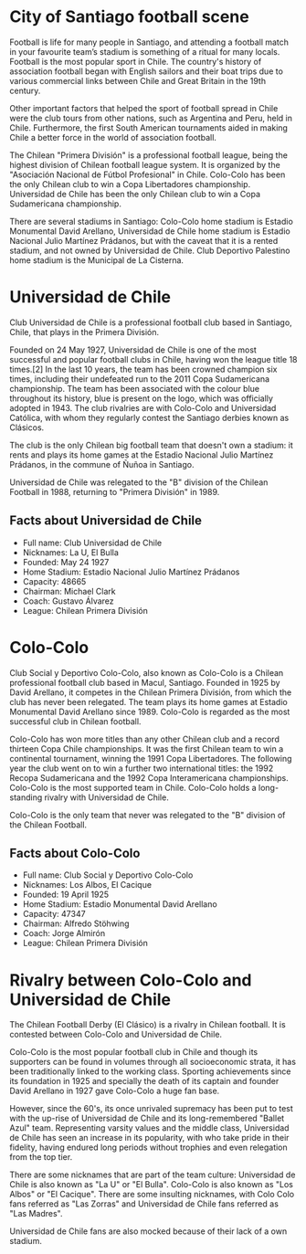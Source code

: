 # City of Santiago football scene
Football is life for many people in Santiago, and attending a football match in your favourite team’s stadium is something of a ritual for many locals. Football is the most popular sport in Chile. The country's history of association football began with English sailors and their boat trips due to various commercial links between Chile and Great Britain in the 19th century.

Other important factors that helped the sport of football spread in Chile were the club tours from other nations, such as Argentina and Peru, held in Chile. Furthermore, the first South American tournaments aided in making Chile a better force in the world of association football. 

The Chilean "Primera División" is a professional football league, being the highest division of Chilean football league system. It is organized by the "Asociación Nacional de Fútbol Profesional" in Chile. Colo-Colo has been the only Chilean club to win a Copa Libertadores championship. Universidad de Chile has been the only Chilean club to win a Copa Sudamericana championship.

There are several stadiums in Santiago: Colo-Colo home stadium is Estadio Monumental David Arellano, Universidad de Chile home stadium is Estadio Nacional Julio Martínez Prádanos, but with the caveat that it is a rented stadium, and not owned by Universidad de Chile. Club Deportivo Palestino home stadium is the Municipal de La Cisterna.

# Universidad de Chile
Club Universidad de Chile is a professional football club based in Santiago, Chile, that plays in the Primera División.

Founded on 24 May 1927, Universidad de Chile is one of the most successful and popular football clubs in Chile, having won the league title 18 times.[2] In the last 10 years, the team has been crowned champion six times, including their undefeated run to the 2011 Copa Sudamericana championship. The team has been associated with the colour blue throughout its history, blue is present on the logo, which was officially adopted in 1943. The club rivalries are with Colo-Colo and Universidad Católica, with whom they regularly contest the Santiago derbies known as Clásicos.

The club is the only Chilean big football team that doesn't own a stadium: it rents and plays its home games at the Estadio Nacional Julio Martínez Prádanos, in the commune of Ñuñoa in Santiago.

Universidad de Chile was relegated to the "B" division of the Chilean Football in 1988, returning to "Primera División" in 1989.

## Facts about Universidad de Chile
* Full name: Club Universidad de Chile
* Nicknames: La U, El Bulla
* Founded: May 24 1927
* Home Stadium: Estadio Nacional Julio Martínez Prádanos
* Capacity: 48665
* Chairman: Michael Clark
* Coach: Gustavo Álvarez
* League: Chilean Primera División

# Colo-Colo
Club Social y Deportivo Colo-Colo, also known as Colo-Colo is a Chilean professional football club based in Macul, Santiago. Founded in 1925 by David Arellano, it competes in the Chilean Primera División, from which the club has never been relegated. The team plays its home games at Estadio Monumental David Arellano since 1989. Colo-Colo is regarded as the most successful club in Chilean football.

Colo-Colo has won more titles than any other Chilean club and a record thirteen Copa Chile championships. It was the first Chilean team to win a continental tournament, winning the 1991 Copa Libertadores. The following year the club went on to win a further two international titles: the 1992 Recopa Sudamericana and the 1992 Copa Interamericana championships. Colo-Colo is the most supported team in Chile. Colo-Colo holds a long-standing rivalry with Universidad de Chile.

Colo-Colo is the only team that never was relegated to the "B" division of the Chilean Football.

## Facts about Colo-Colo
* Full name: Club Social y Deportivo Colo-Colo
* Nicknames: Los Albos, El Cacique
* Founded: 19 April 1925
* Home Stadium: Estadio Monumental David Arellano
* Capacity: 47347
* Chairman: Alfredo Stöhwing
* Coach: Jorge Almirón
* League: Chilean Primera División

# Rivalry between Colo-Colo and Universidad de Chile
The Chilean Football Derby (El Clásico) is a rivalry in Chilean football. It is contested between Colo-Colo and Universidad de Chile.

Colo-Colo is the most popular football club in Chile and though its supporters can be found in volumes through all socioeconomic strata, it has been traditionally linked to the working class. Sporting achievements since its foundation in 1925 and specially the death of its captain and founder David Arellano in 1927 gave Colo-Colo a huge fan base.

However, since the 60's, its once unrivaled supremacy has been put to test with the up-rise of Universidad de Chile and its long-remembered "Ballet Azul" team. Representing varsity values and the middle class, Universidad de Chile has seen an increase in its popularity, with who take pride in their fidelity, having endured long periods without trophies and even relegation from the top tier.

There are some nicknames that are part of the team culture: Universidad de Chile is also known as "La U" or "El Bulla". Colo-Colo is also known as "Los Albos" or "El Cacique". There are some insulting nicknames, with Colo Colo fans referred as "Las Zorras" and Universidad de Chile fans referred as "Las Madres".

Universidad de Chile fans are also mocked because of their lack of a own stadium.
